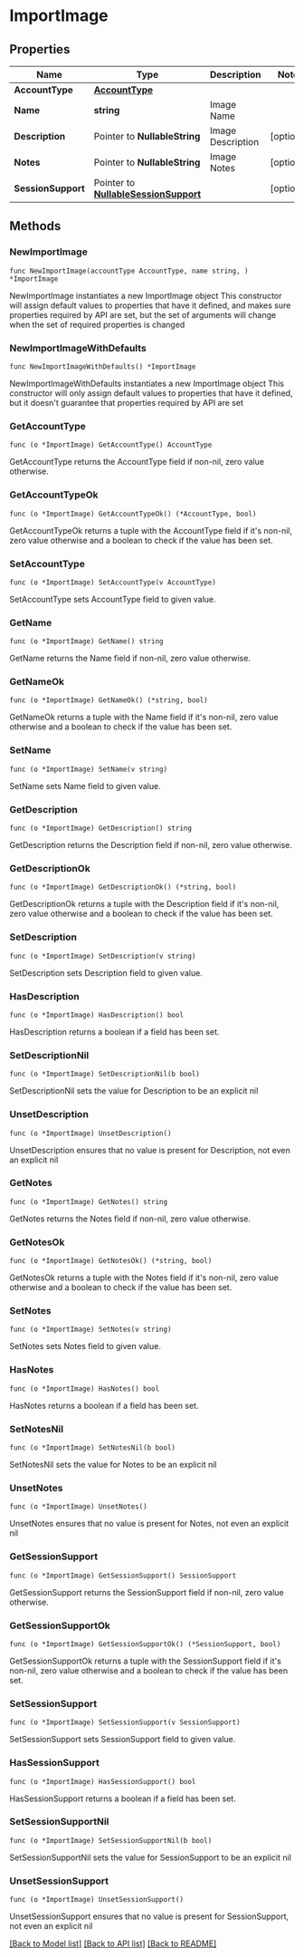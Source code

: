 # ImportImage

## Properties

Name | Type | Description | Notes
------------ | ------------- | ------------- | -------------
**AccountType** | [**AccountType**](AccountType.md) |  | 
**Name** | **string** | Image Name | 
**Description** | Pointer to **NullableString** | Image Description | [optional] 
**Notes** | Pointer to **NullableString** | Image Notes | [optional] 
**SessionSupport** | Pointer to [**NullableSessionSupport**](SessionSupport.md) |  | [optional] 

## Methods

### NewImportImage

`func NewImportImage(accountType AccountType, name string, ) *ImportImage`

NewImportImage instantiates a new ImportImage object
This constructor will assign default values to properties that have it defined,
and makes sure properties required by API are set, but the set of arguments
will change when the set of required properties is changed

### NewImportImageWithDefaults

`func NewImportImageWithDefaults() *ImportImage`

NewImportImageWithDefaults instantiates a new ImportImage object
This constructor will only assign default values to properties that have it defined,
but it doesn't guarantee that properties required by API are set

### GetAccountType

`func (o *ImportImage) GetAccountType() AccountType`

GetAccountType returns the AccountType field if non-nil, zero value otherwise.

### GetAccountTypeOk

`func (o *ImportImage) GetAccountTypeOk() (*AccountType, bool)`

GetAccountTypeOk returns a tuple with the AccountType field if it's non-nil, zero value otherwise
and a boolean to check if the value has been set.

### SetAccountType

`func (o *ImportImage) SetAccountType(v AccountType)`

SetAccountType sets AccountType field to given value.


### GetName

`func (o *ImportImage) GetName() string`

GetName returns the Name field if non-nil, zero value otherwise.

### GetNameOk

`func (o *ImportImage) GetNameOk() (*string, bool)`

GetNameOk returns a tuple with the Name field if it's non-nil, zero value otherwise
and a boolean to check if the value has been set.

### SetName

`func (o *ImportImage) SetName(v string)`

SetName sets Name field to given value.


### GetDescription

`func (o *ImportImage) GetDescription() string`

GetDescription returns the Description field if non-nil, zero value otherwise.

### GetDescriptionOk

`func (o *ImportImage) GetDescriptionOk() (*string, bool)`

GetDescriptionOk returns a tuple with the Description field if it's non-nil, zero value otherwise
and a boolean to check if the value has been set.

### SetDescription

`func (o *ImportImage) SetDescription(v string)`

SetDescription sets Description field to given value.

### HasDescription

`func (o *ImportImage) HasDescription() bool`

HasDescription returns a boolean if a field has been set.

### SetDescriptionNil

`func (o *ImportImage) SetDescriptionNil(b bool)`

 SetDescriptionNil sets the value for Description to be an explicit nil

### UnsetDescription
`func (o *ImportImage) UnsetDescription()`

UnsetDescription ensures that no value is present for Description, not even an explicit nil
### GetNotes

`func (o *ImportImage) GetNotes() string`

GetNotes returns the Notes field if non-nil, zero value otherwise.

### GetNotesOk

`func (o *ImportImage) GetNotesOk() (*string, bool)`

GetNotesOk returns a tuple with the Notes field if it's non-nil, zero value otherwise
and a boolean to check if the value has been set.

### SetNotes

`func (o *ImportImage) SetNotes(v string)`

SetNotes sets Notes field to given value.

### HasNotes

`func (o *ImportImage) HasNotes() bool`

HasNotes returns a boolean if a field has been set.

### SetNotesNil

`func (o *ImportImage) SetNotesNil(b bool)`

 SetNotesNil sets the value for Notes to be an explicit nil

### UnsetNotes
`func (o *ImportImage) UnsetNotes()`

UnsetNotes ensures that no value is present for Notes, not even an explicit nil
### GetSessionSupport

`func (o *ImportImage) GetSessionSupport() SessionSupport`

GetSessionSupport returns the SessionSupport field if non-nil, zero value otherwise.

### GetSessionSupportOk

`func (o *ImportImage) GetSessionSupportOk() (*SessionSupport, bool)`

GetSessionSupportOk returns a tuple with the SessionSupport field if it's non-nil, zero value otherwise
and a boolean to check if the value has been set.

### SetSessionSupport

`func (o *ImportImage) SetSessionSupport(v SessionSupport)`

SetSessionSupport sets SessionSupport field to given value.

### HasSessionSupport

`func (o *ImportImage) HasSessionSupport() bool`

HasSessionSupport returns a boolean if a field has been set.

### SetSessionSupportNil

`func (o *ImportImage) SetSessionSupportNil(b bool)`

 SetSessionSupportNil sets the value for SessionSupport to be an explicit nil

### UnsetSessionSupport
`func (o *ImportImage) UnsetSessionSupport()`

UnsetSessionSupport ensures that no value is present for SessionSupport, not even an explicit nil

[[Back to Model list]](../README.md#documentation-for-models) [[Back to API list]](../README.md#documentation-for-api-endpoints) [[Back to README]](../README.md)


